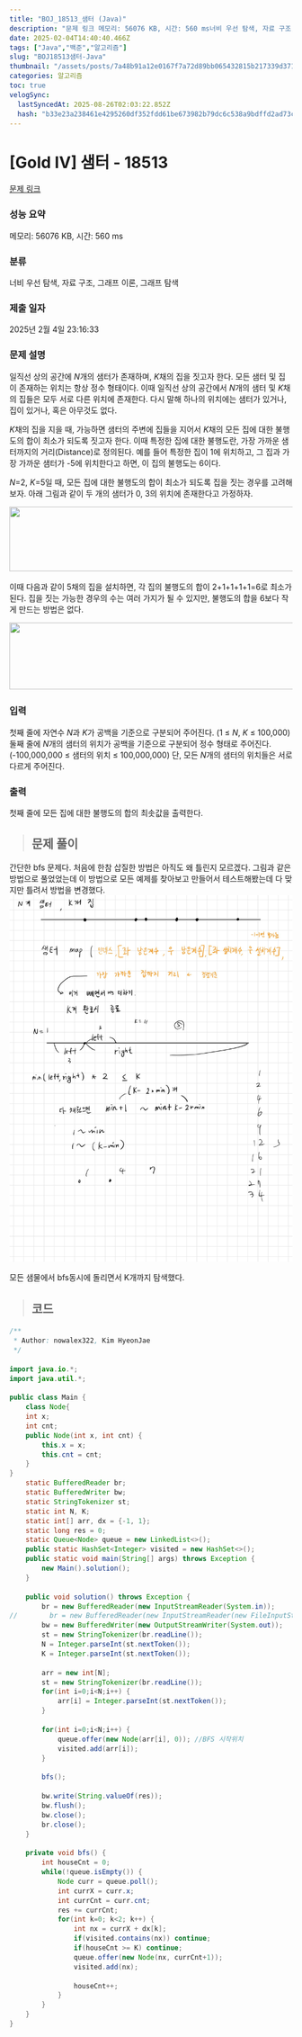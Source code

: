 ```yaml
---
title: "BOJ_18513_샘터 (Java)"
description: "문제 링크 메모리: 56076 KB, 시간: 560 ms너비 우선 탐색, 자료 구조, 그래프 이론, 그래프 탐색2025년 2월 4일 23:16:33간단한 bfs 문제다. 처음에 한참 삽질한 방법은 아직도 왜 틀린지 모르겠다. 그림과 같은 방법으로 풀었었는데 이 방법으로"
date: 2025-02-04T14:40:40.466Z
tags: ["Java","백준","알고리즘"]
slug: "BOJ18513샘터-Java"
thumbnail: "/assets/posts/7a48b91a12e0167f7a72d89bb065432815b217339d371c5935497b4698c66e20.png"
categories: 알고리즘
toc: true
velogSync:
  lastSyncedAt: 2025-08-26T02:03:22.852Z
  hash: "b33e23a238461e4295260df352fdd61be673982b79dc6c538a9bdffd2ad73c4e"
---
```


# [Gold IV] 샘터 - 18513 

[문제 링크](https://www.acmicpc.net/problem/18513) 

### 성능 요약

메모리: 56076 KB, 시간: 560 ms

### 분류

너비 우선 탐색, 자료 구조, 그래프 이론, 그래프 탐색

### 제출 일자

2025년 2월 4일 23:16:33

### 문제 설명

<p>일직선 상의 공간에 <em>N</em>개의 샘터가 존재하며, <em>K</em>채의 집을 짓고자 한다. 모든 샘터 및 집이 존재하는 위치는 항상 정수 형태이다. 이때 일직선 상의 공간에서 <em>N</em>개의 샘터 및 <em>K</em>채의 집들은 모두 서로 다른 위치에 존재한다. 다시 말해 하나의 위치에는 샘터가 있거나, 집이 있거나, 혹은 아무것도 없다.</p>

<p><em>K</em>채의 집을 지을 때, 가능하면 샘터의 주변에 집들을 지어서 <em>K</em>채의 모든 집에 대한 불행도의 합이 최소가 되도록 짓고자 한다. 이때 특정한 집에 대한 불행도란, 가장 가까운 샘터까지의 거리(Distance)로 정의된다. 예를 들어 특정한 집이 1에 위치하고, 그 집과 가장 가까운 샘터가 -5에 위치한다고 하면, 이 집의 불행도는 6이다.</p>

<p style="text-align: justify;"><em>N</em>=2, <em>K</em>=5일 때, 모든 집에 대한 불행도의 합이 최소가 되도록 집을 짓는 경우를 고려해보자. 아래 그림과 같이 두 개의 샘터가 0, 3의 위치에 존재한다고 가정하자.</p>

<p style="text-align: center;"><img alt="" src="https://upload.acmicpc.net/65af4223-08c8-41bc-b782-ef325eb38ca3/-/preview/" style="height: 115px; width: 840px;"></p>

<p>이때 다음과 같이 5채의 집을 설치하면, 각 집의 불행도의 합이 2+1+1+1+1=6로 최소가 된다. 집을 짓는 가능한 경우의 수는 여러 가지가 될 수 있지만, 불행도의 합을 6보다 작게 만드는 방법은 없다.</p>

<p style="text-align: center;"><img alt="" src="https://upload.acmicpc.net/d56cc328-27f3-4d36-a8a7-8e892bdfbb42/-/preview/" style="height: 119px; width: 840px;"></p>

### 입력 

 <p>첫째 줄에 자연수 <em>N</em>과 <em>K</em>가 공백을 기준으로 구분되어 주어진다. (1 ≤ <em>N</em>, <em>K</em> ≤ 100,000) 둘째 줄에 <em>N</em>개의 샘터의 위치가 공백을 기준으로 구분되어 정수 형태로 주어진다. (-100,000,000 ≤ 샘터의 위치 ≤ 100,000,000) 단, 모든 <em>N</em>개의 샘터의 위치들은 서로 다르게 주어진다.</p>

### 출력 

 <p>첫째 줄에 모든 집에 대한 불행도의 합의 최솟값을 출력한다.</p>

> ## 문제 풀이

간단한 bfs 문제다. 처음에 한참 삽질한 방법은 아직도 왜 틀린지 모르겠다. 그림과 같은 방법으로 풀었었는데 이 방법으로 모든 예제를 찾아보고 만들어서 테스트해봤는데 다 맞지만 틀려서 방법을 변경했다.
![](/assets/posts/7a48b91a12e0167f7a72d89bb065432815b217339d371c5935497b4698c66e20.png)

모든 샘물에서 bfs동시에 돌리면서 K개까지 탐색했다.

> ## 코드

```java
/**
 * Author: nowalex322, Kim HyeonJae
 */

import java.io.*;
import java.util.*;

public class Main {
    class Node{
	int x;
	int cnt;
	public Node(int x, int cnt) {
		this.x = x;
		this.cnt = cnt;
	}
}
    static BufferedReader br;
    static BufferedWriter bw;
    static StringTokenizer st;
    static int N, K;
    static int[] arr, dx = {-1, 1};
	static long res = 0;
    static Queue<Node> queue = new LinkedList<>();
	public static HashSet<Integer> visited = new HashSet<>();
    public static void main(String[] args) throws Exception {
        new Main().solution();
    }

    public void solution() throws Exception {
        br = new BufferedReader(new InputStreamReader(System.in));
//        br = new BufferedReader(new InputStreamReader(new FileInputStream("src/main/java/BOJ_18513_샘터/input.txt")));
        bw = new BufferedWriter(new OutputStreamWriter(System.out));
        st = new StringTokenizer(br.readLine());
        N = Integer.parseInt(st.nextToken());
    	K = Integer.parseInt(st.nextToken());

    	arr = new int[N];
    	st = new StringTokenizer(br.readLine());
    	for(int i=0;i<N;i++) {
    		arr[i] = Integer.parseInt(st.nextToken());
    	}

        for(int i=0;i<N;i++) {
    		queue.offer(new Node(arr[i], 0)); //BFS 시작위치
    		visited.add(arr[i]);
    	}

        bfs();

        bw.write(String.valueOf(res));
        bw.flush();
        bw.close();
        br.close();
    }

    private void bfs() {
        int houseCnt = 0;
        while(!queue.isEmpty()) {
            Node curr = queue.poll();
            int currX = curr.x;
            int currCnt = curr.cnt;
            res += currCnt;
            for(int k=0; k<2; k++) {
                int nx = currX + dx[k];
                if(visited.contains(nx)) continue;
                if(houseCnt >= K) continue;
                queue.offer(new Node(nx, currCnt+1));
                visited.add(nx);

                houseCnt++;
            }
        }
    }
}
```